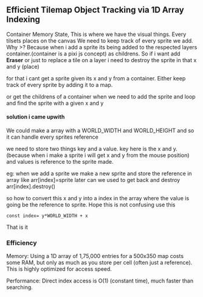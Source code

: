 ## Efficient Tilemap Object Tracking via 1D Array Indexing

Container Memory State, This is where we have the visual things. Every tilsets places on the canvas
We need to keep track of every sprite we add.
Why >?
Because when i add a sprite its being added to the respected layers container.(container is a pixi js concept)
as childrens. So if i want add **Eraser** or just to replace a tile on a layer i need to destroy the sprite in that x and y (place)

for that i cant get a sprite given its x and y from a container. Either keep track of every sprite by adding it to a map.

or get the childrens of a container when we need to add the sprite and loop and find the sprite with a given x and y

#### solution i came upwith

We could make a array with a WORLD_WIDTH and WORLD_HEIGHT and so it can handle every sprites reference

we need to store two things key and a value. key here is the x and y.(because when i make a sprite i will get x and y from the mouse position) and values is reference to the sprite made.

eg:
when we add a sprite we make a new sprite and store the reference in array like arr[index]=sprite
later can we used to get back and destroy arr[index].destroy()

so how to convert this x and y into a index in the array where the value is going be the reference to sprite.
Hope this is not confusing
use this

```
const index= y*WORLD_WIDTH + x
```

That is it

### Efficiency

Memory: Using a 1D array of 1,75,000 entries for a 500x350 map costs some RAM, but only as much as you store per cell (often just a reference). This is highly optimized for access speed.

Performance: Direct index access is O(1) (constant time), much faster than searching.
